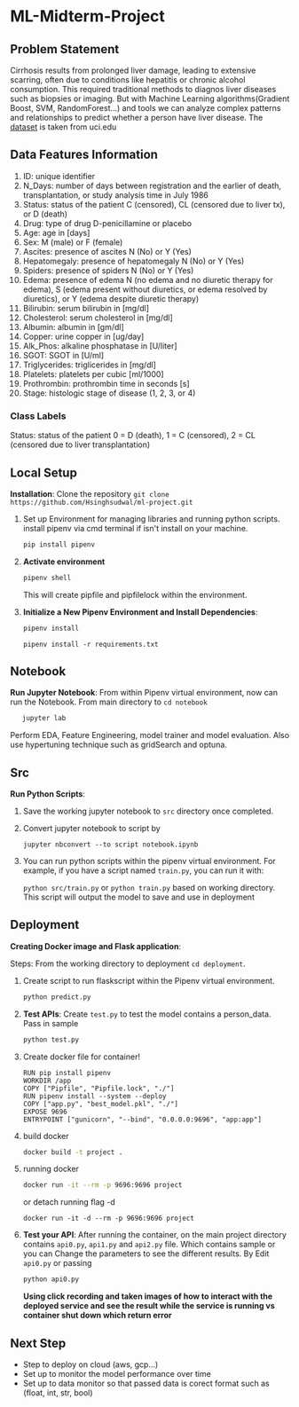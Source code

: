 # ML-Midterm-Project

## Problem Statement
 
Cirrhosis results from prolonged liver damage, leading to extensive scarring, often due to conditions like hepatitis or chronic alcohol consumption. This required traditional methods to diagnos liver diseases such as biopsies or imaging. But with Machine Learning algorithms(Gradient Boost, SVM, RandomForest...) and tools we can analyze complex patterns and relationships to predict whether a person have liver disease. The [dataset](https://archive.ics.uci.edu/dataset/878/cirrhosis+patient+survival+prediction+dataset-1) is taken from uci.edu

## Data Features Information

1. ID: unique identifier
2. N_Days: number of days between registration and the earlier of death, transplantation, or study analysis time in July 1986
3. Status: status of the patient C (censored), CL (censored due to liver tx), or D (death)
4. Drug: type of drug D-penicillamine or placebo
5. Age: age in [days]
6. Sex: M (male) or F (female)
7. Ascites: presence of ascites N (No) or Y (Yes)
8. Hepatomegaly: presence of hepatomegaly N (No) or Y (Yes)
9. Spiders: presence of spiders N (No) or Y (Yes)
10. Edema: presence of edema N (no edema and no diuretic therapy for edema), S (edema present without diuretics, or edema resolved by diuretics), or Y (edema despite diuretic therapy)
11. Bilirubin: serum bilirubin in [mg/dl]
12. Cholesterol: serum cholesterol in [mg/dl]
13. Albumin: albumin in [gm/dl]
14. Copper: urine copper in [ug/day]
15. Alk_Phos: alkaline phosphatase in [U/liter]
16. SGOT: SGOT in [U/ml]
17. Triglycerides: triglicerides in [mg/dl]
18. Platelets: platelets per cubic [ml/1000]
19. Prothrombin: prothrombin time in seconds [s]
20. Stage: histologic stage of disease (1, 2, 3, or 4)

### Class Labels
Status: status of the patient 0 = D (death), 1 = C (censored), 2 = CL (censored due to liver transplantation)


## Local Setup
**Installation**: Clone the repository
    `git clone https://github.com/Hsinghsudwal/ml-project.git`

1. Set up Environment for managing libraries and running python scripts.
    install pipenv via cmd terminal if isn't install on your machine.
   ```bash
   pip install pipenv
   ```
2. **Activate environment**
   ```bash
   pipenv shell 
   ```
   This will create pipfile and pipfilelock within the environment.

3. **Initialize a New Pipenv Environment and Install Dependencies**:
   ```bash
   pipenv install 
   ```
   `pipenv install -r requirements.txt`
   
 

## Notebook
**Run Jupyter Notebook**:
From within Pipenv virtual environment, now can run the Notebook.
From main directory to `cd notebook`
```bash
   jupyter lab
   ```
Perform EDA, Feature Engineering, model trainer and model evaluation. Also use hypertuning technique such as gridSearch and optuna. 

## Src
**Run Python Scripts**:
1. Save the working jupyter notebook to `src` directory once completed.
2. Convert jupyter notebook to script by

   `jupyter nbconvert --to script notebook.ipynb`

3. You can run python scripts within the pipenv virtual environment. For example, if you have a script named `train.py`, you can run it with: 
    
   `python src/train.py` or `python train.py` based on working directory.
   This script will output the model to save and use in deployment

## Deployment
**Creating Docker image and Flask application**:

Steps:
From the working directory to deployment `cd deployment`.
1. Create script to run flaskscript within the Pipenv virtual environment.
   ```bash
   python predict.py
   ```

2. **Test APIs**: Create `test.py` to test the model contains a person_data. Pass in sample
   ```bash
   python test.py
   ```
3. Create docker file for container!
   ```FROM python:3.11.5-slim
   RUN pip install pipenv
   WORKDIR /app                                                          
   COPY ["Pipfile", "Pipfile.lock", "./"]
   RUN pipenv install --system --deploy
   COPY ["app.py", "best_model.pkl", "./"]
   EXPOSE 9696
   ENTRYPOINT ["gunicorn", "--bind", "0.0.0.0:9696", "app:app"]
   ```

4. build docker

   ```bash
   docker build -t project .
   ```
5. running docker 
   ```bash
   docker run -it --rm -p 9696:9696 project
   ```
   or detach running flag -d

   `docker run -it -d --rm -p 9696:9696 project`

6. **Test your API**:
    After running the container, on the main project directory contains `api0.py`, `api1.py` and `api2.py` file. Which contains sample or you can  Change the parameters to see the different results. By Edit `api0.py` or passing 

   ```bash
   python api0.py
   ```
   **Using click recording and taken images of how to interact with the deployed service and see the result while the service is running vs container shut down which return error**

## Next Step
   - Step to deploy on cloud (aws, gcp...)
   - Set up to monitor the model performance over time
   - Set up to data monitor so that passed data is corect format such as (float, int, str, bool)




   


